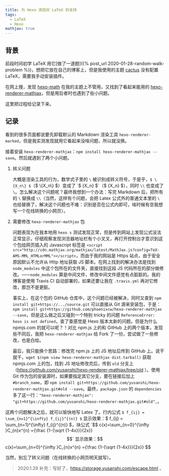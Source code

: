 ```yaml
---
title: 为 Hexo 添加对 LaTeX 的支持
tags:
  - LaTeX
  - Hexo
mathjax: true
---
```


## 背景

前段时间初学 LaTeX 用它[做了一道题]({% post_url 2020-01-28-random-walk-problem %})，想把它放在自己的博客上，但是我使用的主题 [cactus](https://github.com/probberechts/hexo-theme-cactus) 没有配置 LaTeX，需要我手动安装插件。

在网上搜，发现 [hexo-math](https://github.com/hexojs/hexo-math) 在我的主题上不管用，又找到了看起来能用的 [hexo-renderer-mathjax](https://github.com/phoenixcw/hexo-renderer-mathjax)，但是用后者时也遇到了些小问题。

这里把过程给记录下来。

## 记录

看到的很多页面都说要先卸载默认的 Markdown 渲染工具 `hexo-renderer-marked`，但是我实测发现就用它看起来没啥问题，所以就没换。

接着安装 `hexo-renderer-mathjax`：`npm install hexo-renderer-mathjax --save`。然后就遇到了两个小问题。

1. 转义问题

   大概是渲染工具的行为，数学式子里的 `\` 被识别成转义符号，于是乎，`$ \{X_n\} $`（$ \\{X_n\\} $）变成了 `$ {X_n} $`（$ {X_n} $），同时 `\\` 也变成了 `\`。怎么解决这个问题呢？最终我想到一个办法：写完 Markdown 后，把所有的 `\` 替换成 `\\`（当然，这样有个问题，会把 Latex 公式外的普通文本里的 `\` 也给替换了，解决这个问题也不难：识别是否在公式内即可，啥时候有空我想写一个在线转换的小网页）。

2. 需要修改 `hexo-renderer-mathjax` 包

   问题表现为在我本地用 `hexo s` 测试发现正常，但是传到网站上发现公式没法正常显示，仔细观察发现浏览器地址栏有个小叉叉，再打开控制台才意识到这个包给网页插入的 Javascript 标签是 `<script src="http://cdn.mathjax.org/mathjax/latest/MathJax.js?config=TeX-AMS-MML_HTMLorMML"></script>`，而由于我的网站是 Https 站点，由于安全原因默认不允许从 Http 地址获取 JS 脚本。在网上找到的解决办法是找到 `node_modules` 中这个包所在的文件夹，直接找到这段 JS 代码所在的部分做修改。——`node_modules` 算是中间文件，修改中间文件感觉有点脏脏的。我的博客是使用 Travis CI 自动部署的，如果还要让我在 `.travis.yml` 再对它修改，那岂不是更脏。

   事实上，在这个包的 GitHub 仓库中，这个问题已经被解决，同时又查到 `npm install git+https://.../source.git` 可以直接从 Git 源来安装包，于是：`npm install git+https://github.com/phoenixcw/hexo-renderer-mathjax --save`，但是这么做之后又碰到一个特别 tricky 的问题 `ReferenceError: hexo is not defined`，查了查感觉是 Hexo 版本太新的问题。但是为什么 npmjs.com 的就可以呢？！对比 npm.js 上的和 GitHub 上的两个版本，发现些不同后，我把 `hexo-renderer-mathjax` 给 Fork 了一份，尝试做了一些修改，也是白给。

   最后，我只能换个思路：修改完 npm.js 上的 JS 地址后传到 GitHub 上。说干就干，`wget $(npm view hexo-renderer-mathjax dist.tarball)` 获取 npmjs.com 上的包，找到 JS 地址修改完后，传到 `old` 分支上（https://github.com/yusanshi/hexo-renderer-mathjax/tree/old ）。使用 Git 作为包的安装源时，如果要指定其它分支，要在链接后加上 `#branch_name`，即 `npm install git+https://github.com/yusanshi/hexo-renderer-mathjax.git#old --save`。最终，`package.json` 的 `dependencies` 多了这一行：`"hexo-renderer-mathjax": "git+https://github.com/yusanshi/hexo-renderer-mathjax.git#old",`。

这两个问题解决之后，就可以愉快地写 Latex 了。行内公式 `$ f_{ij} = \sum_{n=1}^{\infty} f_{ij}^{(n)} $` 显示效果：$ f_{ij} = \sum_{n=1}^{\infty} f_{ij}^{(n)} $，块公式 `$$ c(x)=\sum_{n=0}^{\infty }C_{n}x^{n} ={\frac {1-{\sqrt {1-4x}}}{2x}} $$` 显示效果：$$ c(x)=\sum_{n=0}^{\infty }C\_{n}x^{n} ={\frac {1-{\sqrt {1-4x}}}{2x}} $$

当然，别忘了转义问题（在线转换的小网页明天就写）。

> 2020.1.29 补充：写好了，https://storage.yusanshi.com/escape.html 。
